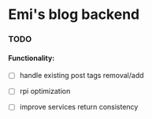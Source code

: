 # Emi's blog backend
### TODO
#### Functionality:
 - [ ] handle existing post tags removal/add
 - [ ] rpi optimization
 - [ ] improve services return consistency
 